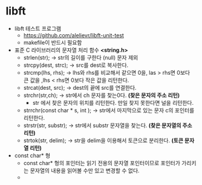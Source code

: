 # libft

- libft 테스트 프로그램
  - https://github.com/alelievr/libft-unit-test
  - makefile이 반드시 필요함
- 표준 C 라이브러리의 문자열 처리 함수 **<string.h>**
  - strlen(str); -> str의 길이를 구한다 (null) 문자 제외
  - strcpy(dest, strc); -> src를 dest로 복사한다.
  - strcmp(lhs, rhs); -> lhs와 rhs를 비교해서 같으면 0을, las > rhs면 0보다 큰 값을 ,lhs < rhs면 0보다 작은 값을 리턴한다.
  - strcat(dest, src); -> dest의 끝에 src를 연결한다.
  - strchr(str,ch); -> str에서 ch 문자를 찾는0다. **(찾은 문자의 주소 리턴)** 
    - str 에서 찾은 문자의 위치를 리턴한다. 만일 찾지 못한다면 널을 리턴한다.
  - strrchr(const char * s, int ); -> str에서 마지막으로 있는 문자 c의 포인터를 리턴한다.
  - strstr(str, substr); -> str에서 substr 문자열을 찾는다. **(찾은 문자열의 주소 리턴)**
  - strtok(str, delim); -> str을 delim을 이용해서 토큰으로 분리한다. **(토큰 문자열 리턴)**
- const char* 형
  - const char* 형의 포인터는 읽기 전용의 문자열 포인터이므로 포인터가 가리키는 문자열의 내용을 읽어볼 수만 있고 변경할 수 없다.
  - 

